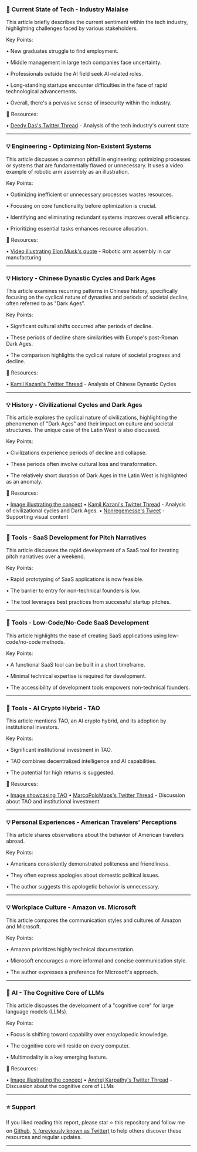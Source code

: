 ### 🤖 Current State of Tech - Industry Malaise

This article briefly describes the current sentiment within the tech industry, highlighting challenges faced by various stakeholders.

Key Points:

• New graduates struggle to find employment.

• Middle management in large tech companies face uncertainty.

• Professionals outside the AI field seek AI-related roles.

• Long-standing startups encounter difficulties in the face of rapid technological advancements.

• Overall, there's a pervasive sense of insecurity within the industry.


🔗 Resources:

• [Deedy Das's Twitter Thread](https://x.com/deedydas/status/1939158414367826425) -  Analysis of the tech industry's current state


---
### 💡 Engineering - Optimizing Non-Existent Systems

This article discusses a common pitfall in engineering: optimizing processes or systems that are fundamentally flawed or unnecessary.  It uses a video example of robotic arm assembly as an illustration.

Key Points:

•  Optimizing inefficient or unnecessary processes wastes resources.

• Focusing on core functionality before optimization is crucial.

• Identifying and eliminating redundant systems improves overall efficiency.

• Prioritizing essential tasks enhances resource allocation.


🔗 Resources:

• [Video illustrating Elon Musk's quote](https://pbs.twimg.com/amplify_video_thumb/1938947186303049728/img/UQfT-SVvPC8qxdDa.jpg) - Robotic arm assembly in car manufacturing


---
### 💡 History - Chinese Dynastic Cycles and Dark Ages

This article examines recurring patterns in Chinese history, specifically focusing on the cyclical nature of dynasties and periods of societal decline, often referred to as "Dark Ages".

Key Points:

•  Significant cultural shifts occurred after periods of decline.

•  These periods of decline share similarities with Europe's post-Roman Dark Ages.

• The comparison highlights the cyclical nature of societal progress and decline.


🔗 Resources:

• [Kamil Kazani's Twitter Thread](https://x.com/kamilkazani/status/1939288557077594322) - Analysis of Chinese Dynastic Cycles


---
### 💡 History - Civilizational Cycles and Dark Ages

This article explores the cyclical nature of civilizations, highlighting the phenomenon of "Dark Ages" and their impact on culture and societal structures.  The unique case of the Latin West is also discussed.

Key Points:

• Civilizations experience periods of decline and collapse.

• These periods often involve cultural loss and transformation.

• The relatively short duration of Dark Ages in the Latin West is highlighted as an anomaly.


🔗 Resources:

• [Image illustrating the concept](https://pbs.twimg.com/media/GuUO1dCXMAAZWAM?format=jpg&name=small)
• [Kamil Kazani's Twitter Thread](https://x.com/kamilkazani/status/1939287571940483404) - Analysis of civilizational cycles and Dark Ages.
• [Nonregemesse's Tweet](https://x.com/nonregemesse/status/1937971530765635644/photo/1) - Supporting visual content


---
### 🚀 Tools - SaaS Development for Pitch Narratives

This article discusses the rapid development of a SaaS tool for iterating pitch narratives over a weekend.

Key Points:

•  Rapid prototyping of SaaS applications is now feasible.

•  The barrier to entry for non-technical founders is low.

• The tool leverages best practices from successful startup pitches.


---
### 🚀 Tools - Low-Code/No-Code SaaS Development

This article highlights the ease of creating SaaS applications using low-code/no-code methods.

Key Points:

•  A functional SaaS tool can be built in a short timeframe.

• Minimal technical expertise is required for development.

• The accessibility of development tools empowers non-technical founders.



---
### 🚀 Tools -  AI Crypto Hybrid - TAO

This article mentions TAO, an AI crypto hybrid, and its adoption by institutional investors.

Key Points:

•  Significant institutional investment in TAO.

•  TAO combines decentralized intelligence and AI capabilities.

•  The potential for high returns is suggested.


🔗 Resources:

• [Image showcasing TAO](https://pbs.twimg.com/media/GulyKtgWwAAh4SI?format=jpg&name=small)
• [MarcoPoloMaps's Twitter Thread](https://x.com/MarcoPoloMaps/status/1939206684112462197) - Discussion about TAO and institutional investment


---
### 💡 Personal Experiences - American Travelers' Perceptions

This article shares observations about the behavior of American travelers abroad.

Key Points:

•  Americans consistently demonstrated politeness and friendliness.

•  They often express apologies about domestic political issues.

•  The author suggests this apologetic behavior is unnecessary.



---
### 💡 Workplace Culture - Amazon vs. Microsoft

This article compares the communication styles and cultures of Amazon and Microsoft.

Key Points:

•  Amazon prioritizes highly technical documentation.

•  Microsoft encourages a more informal and concise communication style.

•  The author expresses a preference for Microsoft's approach.



---
### 🤖 AI - The Cognitive Core of LLMs

This article discusses the development of a "cognitive core" for large language models (LLMs).

Key Points:

•  Focus is shifting toward capability over encyclopedic knowledge.

•  The cognitive core will reside on every computer.

•  Multimodality is a key emerging feature.


🔗 Resources:

• [Image illustrating the concept](https://pbs.twimg.com/media/GuYiq92WUAAHs6P?format=jpg&name=small)
• [Andrej Karpathy's Twitter Thread](https://x.com/karpathy/status/1938626382248149433) - Discussion about the cognitive core of LLMs


---

### ⭐️ Support

If you liked reading this report, please star ⭐️ this repository and follow me on [Github](https://github.com/Drix10), [𝕏 (previously known as Twitter)](https://x.com/DRIX_10_) to help others discover these resources and regular updates.

---